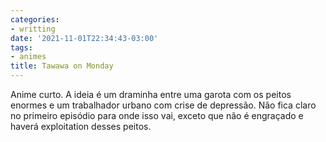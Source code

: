 ```yaml
---
categories:
- writting
date: '2021-11-01T22:34:43-03:00'
tags:
- animes
title: Tawawa on Monday
---
```


Anime curto. A ideia é um draminha entre uma garota com os peitos enormes e um trabalhador urbano com crise de depressão. Não fica claro no primeiro episódio para onde isso vai, exceto que não é engraçado e haverá exploitation desses peitos.